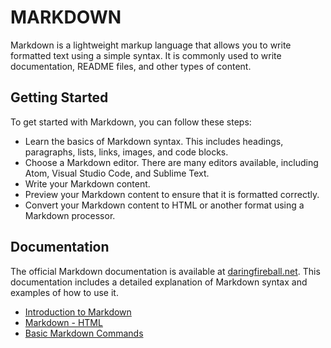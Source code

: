 # MARKDOWN

Markdown is a lightweight markup language that allows you to write formatted text using a simple syntax. It is commonly used to write documentation, README files, and other types of content.

## Getting Started

To get started with Markdown, you can follow these steps:

- Learn the basics of Markdown syntax. This includes headings, paragraphs, lists, links, images, and code blocks.
- Choose a Markdown editor. There are many editors available, including Atom, Visual Studio Code, and Sublime Text.
- Write your Markdown content.
- Preview your Markdown content to ensure that it is formatted correctly.
- Convert your Markdown content to HTML or another format using a Markdown processor.

## Documentation

The official Markdown documentation is available at [daringfireball.net](https://daringfireball.net/projects/markdown/). This documentation includes a detailed explanation of Markdown syntax and examples of how to use it.

- [Introduction to Markdown](./00.markdown.md)
- [Markdown - HTML](./01.markdown.html.md)
- [Basic Markdown Commands](./02.markdown.commands.md)
